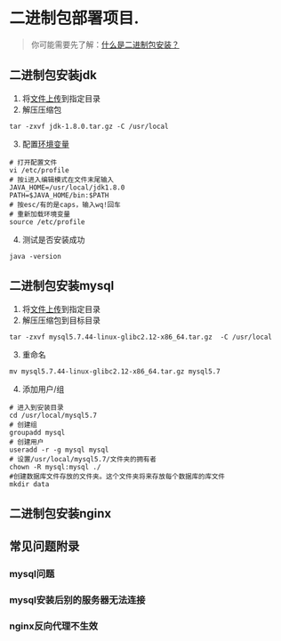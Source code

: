 # 二进制包部署项目.

> 你可能需要先了解：[什么是二进制包安装？](/deploy/base.md#什么是二进制包安装)

## 二进制包安装jdk
1. 将[文件上传](/deploy/base.md#如何上传文件到linux?)到指定目录
2. 解压压缩包
```shell
tar -zxvf jdk-1.8.0.tar.gz -C /usr/local
```
3. 配置[环境变量](/deploy/base.md#什么是环境变量?)
```shell
# 打开配置文件
vi /etc/profile
# 按i进入编辑模式在文件末尾输入
JAVA_HOME=/usr/local/jdk1.8.0
PATH=$JAVA_HOME/bin:$PATH
# 按esc/有的是caps，输入wq!回车
# 重新加载环境变量
source /etc/profile
```
4. 测试是否安装成功
```shell
java -version
```

## 二进制包安装mysql
1. 将[文件上传](/deploy/base.md#如何上传文件到linux?)到指定目录
2. 解压压缩包到目标目录
```shell
tar -zxvf mysql5.7.44-linux-glibc2.12-x86_64.tar.gz  -C /usr/local
```
3. 重命名
```shell
mv mysql5.7.44-linux-glibc2.12-x86_64.tar.gz mysql5.7
```
4. 添加用户/组
```shell
# 进入到安装目录
cd /usr/local/mysql5.7
# 创建组
groupadd mysql
# 创建用户
useradd -r -g mysql mysql
# 设置/usr/local/mysql5.7/文件夹的拥有者
chown -R mysql:mysql ./
#创建数据库文件存放的文件夹。这个文件夹将来存放每个数据库的库文件
mkdir data

```

## 二进制包安装nginx

## 常见问题附录

### mysql问题
### mysql安装后别的服务器无法连接

### nginx反向代理不生效
